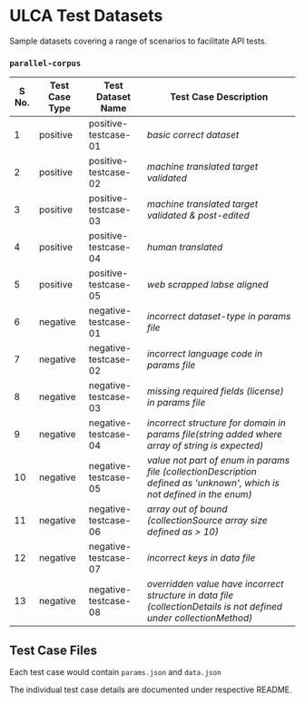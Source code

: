 
# ULCA Test Datasets

Sample datasets covering a range of scenarios to facilitate API tests.

### `parallel-corpus`

|S No.| Test Case Type | Test Dataset Name    | Test Case Description      |
|-----|----------------|----------------------|----------------------------|
|   1 | positive       | positive-testcase-01 | *basic correct dataset*    |
|   2 | positive       | positive-testcase-02 | *machine translated target validated*              |
|   3 | positive       | positive-testcase-03 | *machine translated target validated & post-edited*|
|   4 | positive       | positive-testcase-04 | *human translated*          |
|   5 | positive       | positive-testcase-05 | *web scrapped labse aligned*|
|   6 | negative       | negative-testcase-01 | *incorrect dataset-type in params file* |
|   7 | negative       | negative-testcase-02 | *incorrect language code in params file*|
|   8 | negative       | negative-testcase-03 | *missing required fields (license)  in params file*|
|   9 | negative       | negative-testcase-04 | *incorrect structure for domain in params file(string added where array of string is expected)*|
|  10 | negative       | negative-testcase-05 | *value not part of enum in params file (collectionDescription defined as 'unknown', which is not defined in the enum)*|
|  11 | negative       | negative-testcase-06 | *array out of bound (collectionSource array size defined as > 10)*|
|  12 | negative       | negative-testcase-07 | *incorrect keys in data file*|
|  13 | negative       | negative-testcase-08 | *overridden value have incorrect structure in data file (collectionDetails is not defined under collectionMethod)*|


## Test Case Files
Each test case would contain `params.json` and `data.json`

The individual test case details are documented under respective README.
